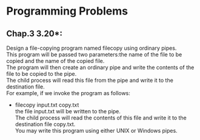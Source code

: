 Programming Problems<br>
====
Chap.3  3.20*:<br>
------
Design a file-copying program named filecopy using ordinary pipes.<br>
This program will be passed two parameters:the name of the file to be copied and the name of the copied file.<br>
The program will then create an ordinary pipe and write the contents of the file to be copied to the pipe.<br>
The child process will read this file from the pipe and write it to the destination file.<br>
For example, if we invoke the program as follows:<br>
* filecopy input.txt copy.txt<br>
the file input.txt will be written to the pipe.<br>
The child process will read the contents of this file and write it to the destination file copy.txt.<br>
You may write this program using either UNIX or Windows pipes.